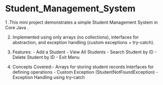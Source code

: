 # Student_Management_System

 1 .This mini project demonstrates a simple Student Management System in Core Java . 
 
 2. Implemented using only arrays (no collections), interfaces for abstraction, and exception handling (custom exceptions + try-catch).
 
 3. Features: - Add a Student - View All Students - Search Student by ID - Delete Student by ID - Exit Menu 
 
 4. Concepts Covered:- Arrays for storing student records Interfaces for defining operations - Custom Exception (StudentNotFoundException) - Exception Handling using try-catch

